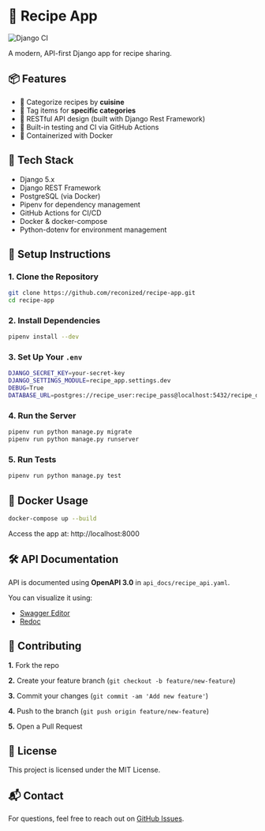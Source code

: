 # 🍲 Recipe App

![Django CI](https://github.com/reconized/recipe-app/actions/workflows/django-ci.yml/badge.svg)

A modern, API-first Django app for recipe sharing.

## 📦 Features

- 🧆 Categorize recipes by **cuisine**
- 🥞 Tag items for **specific categories**
- 📱 RESTful API design (built with Django Rest Framework)
- 🧪 Built-in testing and CI via GitHub Actions
- 🐳 Containerized with Docker

## 🚀 Tech Stack

- Django 5.x
- Django REST Framework
- PostgreSQL (via Docker)
- Pipenv for dependency management
- GitHub Actions for CI/CD
- Docker & docker-compose
- Python-dotenv for environment management

## 🔧 Setup Instructions

### 1. Clone the Repository

```bash
git clone https://github.com/reconized/recipe-app.git
cd recipe-app
```

### 2. Install Dependencies
```bash
pipenv install --dev
```

### 3. Set Up Your ```.env```
```bash
DJANGO_SECRET_KEY=your-secret-key
DJANGO_SETTINGS_MODULE=recipe_app.settings.dev
DEBUG=True
DATABASE_URL=postgres://recipe_user:recipe_pass@localhost:5432/recipe_db
```

### 4. Run the Server
```bash
pipenv run python manage.py migrate
pipenv run python manage.py runserver
```

### 5. Run Tests
```bash
pipenv run python manage.py test
```

## 🐳 Docker Usage
```bash
docker-compose up --build
```
Access the app at: http://localhost:8000


## 🛠️ API Documentation
API is documented using **OpenAPI 3.0** in ```api_docs/recipe_api.yaml```.

You can visualize it using:

- [Swagger Editor](https://editor.swagger.io/)
- [Redoc](https://redocly.github.io/redoc/) 


## 🤝 Contributing
**1.** Fork the repo

**2.** Create your feature branch (```git checkout -b feature/new-feature```)

**3.** Commit your changes (```git commit -am 'Add new feature'```)

**4.** Push to the branch (```git push origin feature/new-feature```)

**5.** Open a Pull Request

## 📝 License
This project is licensed under the MIT License.

## 📬 Contact
For questions, feel free to reach out on [GitHub Issues](hhttps://github.com/reconized/recipe-app/issues).